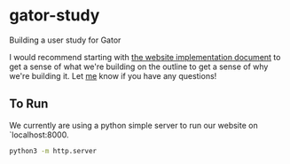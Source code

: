 # gator-study
Building a user study for Gator

I would recommend starting with [the website implementation document](https://github.com/cucapra/gator-study/blob/master/implementation.md) to get a sense of what we're building on the outline to get a sense of why we're building it.  Let [me](https://github.com/Checkmate50) know if you have any questions!


## To Run
We currently are using a python simple server to run our website on `localhost:8000.

```bash
python3 -m http.server
```
